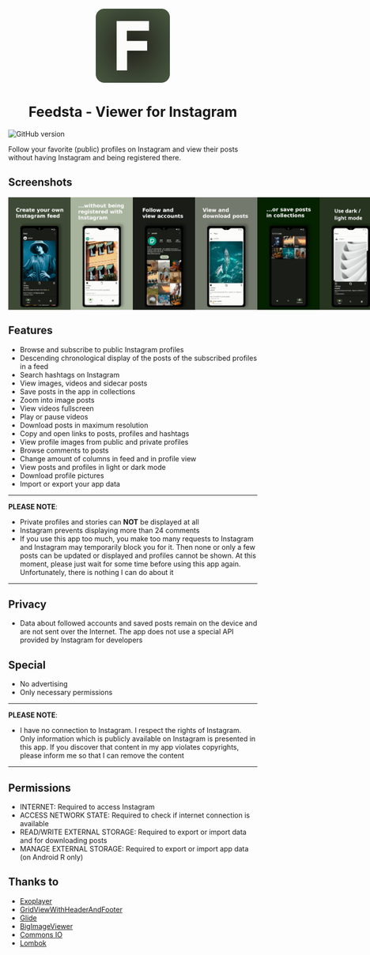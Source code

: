 <p align="center">
<img src="/static/logo/Logo_Feedsta.png" height="150" title="Feedsta Logo">
</p>

<h1 align="center">Feedsta - Viewer for Instagram</h1>

![GitHub version](https://d25lcipzij17d.cloudfront.net/badge.svg?id=gh&type=6&v=3.0.0&x2=0)

Follow your favorite (public) profiles on Instagram and view their posts without having Instagram and being
registered there.

## Screenshots

<div style="display:flex;" align="center">
<img alt="App image" src="/static/screenshots/01.png" width="25%">
<img alt="App image" src="/static/screenshots/02.png" width="25%">
<img alt="App image" src="/static/screenshots/03.png" width="25%">
<img alt="App image" src="/static/screenshots/04.png" width="25%">
<img alt="App image" src="/static/screenshots/05.png" width="25%">
<img alt="App image" src="/static/screenshots/06.png" width="25%">
</div>

## Features

- Browse and subscribe to public Instagram profiles
- Descending chronological display of the posts of the subscribed profiles in a feed
- Search hashtags on Instagram
- View images, videos and sidecar posts
- Save posts in the app in collections
- Zoom into image posts
- View videos fullscreen
- Play or pause videos
- Download posts in maximum resolution
- Copy and open links to posts, profiles and hashtags
- View profile images from public and private profiles
- Browse comments to posts
- Change amount of columns in feed and in profile view
- View posts and profiles in light or dark mode
- Download profile pictures
- Import or export your app data

---

**PLEASE NOTE**:

- Private profiles and stories can **NOT** be displayed at all
- Instagram prevents displaying more than 24 comments
- If you use this app too much, you make too many requests to Instagram and Instagram may temporarily block
  you for it. Then none or only a few posts can be updated or displayed and profiles cannot be shown. At this
  moment, please just wait for some time before using this app again. Unfortunately, there is nothing I can do
  about it

---

## Privacy

- Data about followed accounts and saved posts remain on the device and are not sent over the Internet. The
  app does not use a special API provided by Instagram for developers

## Special

- No advertising
- Only necessary permissions

---

**PLEASE NOTE**:

- I have no connection to Instagram. I respect the rights of Instagram. Only information which is publicly
  available on Instagram is presented in this app. If you discover that content in my app violates copyrights,
  please inform me so that I can remove the content

---

## Permissions

- INTERNET: Required to access Instagram
- ACCESS NETWORK STATE: Required to check if internet connection is available
- READ/WRITE EXTERNAL STORAGE: Required to export or import data and for downloading posts
- MANAGE EXTERNAL STORAGE: Required to export or import app data (on Android R only)

## Thanks to

- [Exoplayer](https://github.com/google/ExoPlayer)
- [GridViewWithHeaderAndFooter](https://github.com/liaohuqiu/android-GridViewWithHeaderAndFooter)
- [Glide](https://github.com/bumptech/glide)
- [BigImageViewer](https://github.com/Piasy/BigImageViewer)
- [Commons IO](https://github.com/apache/commons-io)
- [Lombok](https://github.com/projectlombok/lombok)
